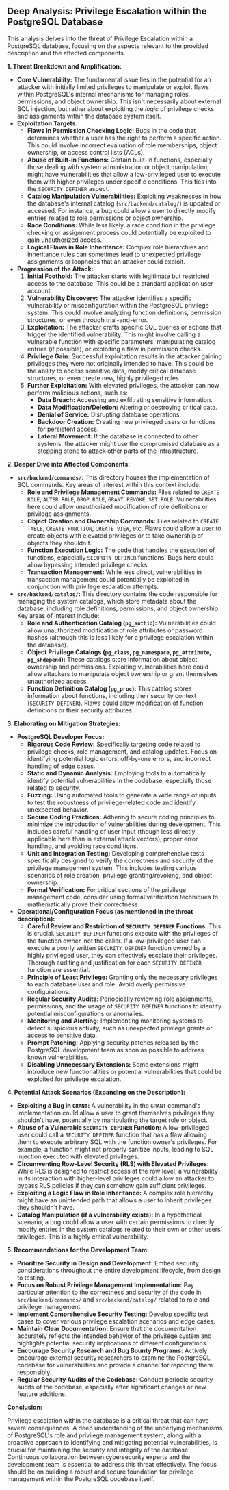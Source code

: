 ## Deep Analysis: Privilege Escalation within the PostgreSQL Database

This analysis delves into the threat of Privilege Escalation within a PostgreSQL database, focusing on the aspects relevant to the provided description and the affected components.

**1. Threat Breakdown and Amplification:**

* **Core Vulnerability:** The fundamental issue lies in the potential for an attacker with initially limited privileges to manipulate or exploit flaws within PostgreSQL's internal mechanisms for managing roles, permissions, and object ownership. This isn't necessarily about external SQL injection, but rather about exploiting the *logic* of privilege checks and assignments within the database system itself.
* **Exploitation Targets:**
    * **Flaws in Permission Checking Logic:**  Bugs in the code that determines whether a user has the right to perform a specific action. This could involve incorrect evaluation of role memberships, object ownership, or access control lists (ACLs).
    * **Abuse of Built-in Functions:**  Certain built-in functions, especially those dealing with system administration or object manipulation, might have vulnerabilities that allow a low-privileged user to execute them with higher privileges under specific conditions. This ties into the `SECURITY DEFINER` aspect.
    * **Catalog Manipulation Vulnerabilities:**  Exploiting weaknesses in how the database's internal catalog (`src/backend/catalog/`) is updated or accessed. For instance, a bug could allow a user to directly modify entries related to role permissions or object ownership.
    * **Race Conditions:** While less likely, a race condition in the privilege checking or assignment process could potentially be exploited to gain unauthorized access.
    * **Logical Flaws in Role Inheritance:**  Complex role hierarchies and inheritance rules can sometimes lead to unexpected privilege assignments or loopholes that an attacker could exploit.
* **Progression of the Attack:**
    1. **Initial Foothold:** The attacker starts with legitimate but restricted access to the database. This could be a standard application user account.
    2. **Vulnerability Discovery:** The attacker identifies a specific vulnerability or misconfiguration within the PostgreSQL privilege system. This could involve analyzing function definitions, permission structures, or even through trial-and-error.
    3. **Exploitation:** The attacker crafts specific SQL queries or actions that trigger the identified vulnerability. This might involve calling a vulnerable function with specific parameters, manipulating catalog entries (if possible), or exploiting a flaw in permission checks.
    4. **Privilege Gain:** Successful exploitation results in the attacker gaining privileges they were not originally intended to have. This could be the ability to access sensitive data, modify critical database structures, or even create new, highly privileged roles.
    5. **Further Exploitation:** With elevated privileges, the attacker can now perform malicious actions, such as:
        * **Data Breach:** Accessing and exfiltrating sensitive information.
        * **Data Modification/Deletion:** Altering or destroying critical data.
        * **Denial of Service:**  Disrupting database operations.
        * **Backdoor Creation:** Creating new privileged users or functions for persistent access.
        * **Lateral Movement:** If the database is connected to other systems, the attacker might use the compromised database as a stepping stone to attack other parts of the infrastructure.

**2. Deeper Dive into Affected Components:**

* **`src/backend/commands/`:** This directory houses the implementation of SQL commands. Key areas of interest within this context include:
    * **Role and Privilege Management Commands:**  Files related to `CREATE ROLE`, `ALTER ROLE`, `DROP ROLE`, `GRANT`, `REVOKE`, `SET ROLE`. Vulnerabilities here could allow unauthorized modification of role definitions or privilege assignments.
    * **Object Creation and Ownership Commands:**  Files related to `CREATE TABLE`, `CREATE FUNCTION`, `CREATE VIEW`, etc. Flaws could allow a user to create objects with elevated privileges or to take ownership of objects they shouldn't.
    * **Function Execution Logic:**  The code that handles the execution of functions, especially `SECURITY DEFINER` functions. Bugs here could allow bypassing intended privilege checks.
    * **Transaction Management:**  While less direct, vulnerabilities in transaction management could potentially be exploited in conjunction with privilege escalation attempts.
* **`src/backend/catalog/`:** This directory contains the code responsible for managing the system catalogs, which store metadata about the database, including role definitions, permissions, and object ownership. Key areas of interest include:
    * **Role and Authentication Catalog (`pg_authid`):**  Vulnerabilities could allow unauthorized modification of role attributes or password hashes (although this is less likely for a privilege escalation within the database).
    * **Object Privilege Catalogs (`pg_class`, `pg_namespace`, `pg_attribute`, `pg_shdepend`):** These catalogs store information about object ownership and permissions. Exploiting vulnerabilities here could allow attackers to manipulate object ownership or grant themselves unauthorized access.
    * **Function Definition Catalog (`pg_proc`):**  This catalog stores information about functions, including their security context (`SECURITY DEFINER`). Flaws could allow modification of function definitions or their security attributes.

**3. Elaborating on Mitigation Strategies:**

* **PostgreSQL Developer Focus:**
    * **Rigorous Code Review:**  Specifically targeting code related to privilege checks, role management, and catalog updates. Focus on identifying potential logic errors, off-by-one errors, and incorrect handling of edge cases.
    * **Static and Dynamic Analysis:** Employing tools to automatically identify potential vulnerabilities in the codebase, especially those related to security.
    * **Fuzzing:**  Using automated tools to generate a wide range of inputs to test the robustness of privilege-related code and identify unexpected behavior.
    * **Secure Coding Practices:** Adhering to secure coding principles to minimize the introduction of vulnerabilities during development. This includes careful handling of user input (though less directly applicable here than in external attack vectors), proper error handling, and avoiding race conditions.
    * **Unit and Integration Testing:**  Developing comprehensive tests specifically designed to verify the correctness and security of the privilege management system. This includes testing various scenarios of role creation, privilege granting/revoking, and object ownership.
    * **Formal Verification:** For critical sections of the privilege management code, consider using formal verification techniques to mathematically prove their correctness.
* **Operational/Configuration Focus (as mentioned in the threat description):**
    * **Careful Review and Restriction of `SECURITY DEFINER` Functions:**  This is crucial. `SECURITY DEFINER` functions execute with the privileges of the function owner, not the caller. If a low-privileged user can execute a poorly written `SECURITY DEFINER` function owned by a highly privileged user, they can effectively escalate their privileges. Thorough auditing and justification for each `SECURITY DEFINER` function are essential.
    * **Principle of Least Privilege:**  Granting only the necessary privileges to each database user and role. Avoid overly permissive configurations.
    * **Regular Security Audits:**  Periodically reviewing role assignments, permissions, and the usage of `SECURITY DEFINER` functions to identify potential misconfigurations or anomalies.
    * **Monitoring and Alerting:**  Implementing monitoring systems to detect suspicious activity, such as unexpected privilege grants or access to sensitive data.
    * **Prompt Patching:**  Applying security patches released by the PostgreSQL development team as soon as possible to address known vulnerabilities.
    * **Disabling Unnecessary Extensions:**  Some extensions might introduce new functionalities or potential vulnerabilities that could be exploited for privilege escalation.

**4. Potential Attack Scenarios (Expanding on the Description):**

* **Exploiting a Bug in `GRANT`:** A vulnerability in the `GRANT` command's implementation could allow a user to grant themselves privileges they shouldn't have, potentially by manipulating the target role or object.
* **Abuse of a Vulnerable `SECURITY DEFINER` Function:** A low-privileged user could call a `SECURITY DEFINER` function that has a flaw allowing them to execute arbitrary SQL with the function owner's privileges. For example, a function might not properly sanitize inputs, leading to SQL injection executed with elevated privileges.
* **Circumventing Row-Level Security (RLS) with Elevated Privileges:**  While RLS is designed to restrict access at the row level, a vulnerability in its interaction with higher-level privileges could allow an attacker to bypass RLS policies if they can somehow gain sufficient privileges.
* **Exploiting a Logic Flaw in Role Inheritance:** A complex role hierarchy might have an unintended path that allows a user to inherit privileges they shouldn't have.
* **Catalog Manipulation (if a vulnerability exists):**  In a hypothetical scenario, a bug could allow a user with certain permissions to directly modify entries in the system catalogs related to their own or other users' privileges. This is a highly critical vulnerability.

**5. Recommendations for the Development Team:**

* **Prioritize Security in Design and Development:**  Embed security considerations throughout the entire development lifecycle, from design to testing.
* **Focus on Robust Privilege Management Implementation:**  Pay particular attention to the correctness and security of the code in `src/backend/commands/` and `src/backend/catalog/` related to role and privilege management.
* **Implement Comprehensive Security Testing:**  Develop specific test cases to cover various privilege escalation scenarios and edge cases.
* **Maintain Clear Documentation:**  Ensure that the documentation accurately reflects the intended behavior of the privilege system and highlights potential security implications of different configurations.
* **Encourage Security Research and Bug Bounty Programs:**  Actively encourage external security researchers to examine the PostgreSQL codebase for vulnerabilities and provide a channel for reporting them responsibly.
* **Regular Security Audits of the Codebase:**  Conduct periodic security audits of the codebase, especially after significant changes or new feature additions.

**Conclusion:**

Privilege escalation within the database is a critical threat that can have severe consequences. A deep understanding of the underlying mechanisms of PostgreSQL's role and privilege management system, along with a proactive approach to identifying and mitigating potential vulnerabilities, is crucial for maintaining the security and integrity of the database. Continuous collaboration between cybersecurity experts and the development team is essential to address this threat effectively. The focus should be on building a robust and secure foundation for privilege management within the PostgreSQL codebase itself.
